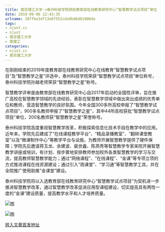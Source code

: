 ```yaml
---
title: 南京理工大学->泰州科技学院获批教育部在线教育研究中心“智慧教学试点项目”单位 | njust.cc
date: 2019-09-06 12:43:35
urlname: 20ffbe1df13e6f552cda9bd6d01000da
tags: 
- njust.cc
- njust
- 南京理工大学
- 南理工
categories:
- njust.cc
- 南京理工大学
---
```



在刚刚结束的2019年度教育部在线教育研究中心在线教育“智慧教学试点项目”及“智慧教学之星”评选中，泰州科技学院荣获“智慧教学试点项目”单位称号，泰州科技学院孙越老师荣获“智慧教学之星”称号。    

智慧教学评审是由教育部在线教育研究中心自2017年启动的全国性评审，旨在推广高校在智慧教学领域的先进经验，表彰在智慧教学领域中做出突出成绩的优秀单位和教师，营造智慧教学的良好氛围。今年全国300多所高校申报了“智慧教学试点项目”，900多名教师申报了“智慧教学之星”，其中44所高校获批“智慧教学试点项目”单位，200名教师获“智慧教学之星”荣誉称号。  

泰州科技学院高度重视智慧教学改革，积极探索信息化技术手段在教学中的应用。近年来，学院先后建成了“在线课程教学平台”、“精品录播教室”、“翻转课堂教室”以及“微课制作中心”等教学平台与设施，为教师开展智慧教学提供了硬件保障；学院先后邀请蒋玉龙、余建波、裴世鑫、陈燕秀等智慧教学专家来院开展智慧教学讲座或培训，有计划、按步骤地安排教师参加校外各类智慧教学的学习与交流，提高教师智慧教学能力；通过“网络课程”、“在线课程”、“金课”等专项立项的方式推进课程在线资源建设；通过引入“雨课堂”、“学习通”等智慧教学工具，并在全院推广使用助推“金课堂”建设。

泰州科技学院将以入选教育部在线教育研究中心“智慧教学试点项目”为契机进一步推进智慧教学改革，通过智慧教学改革促进应用型课程建设，切实提高具有两性一度的“金课”建设质量，提高教学水平和人才培养质量。



![图](http://zs.njust.edu.cn/_upload/article/images/25/54/ac90ddc144598d12c1ffe4d8f237/30a52ab6-592a-449a-a89a-ac543f71d6ed.jpg)

![图](http://zs.njust.edu.cn/_upload/article/images/25/54/ac90ddc144598d12c1ffe4d8f237/8d6301ef-297b-4003-865f-ad24b5922def.jpg)

[转入文章首发地址](http://zs.njust.edu.cn/29/e9/c4621a207337/page.htm)